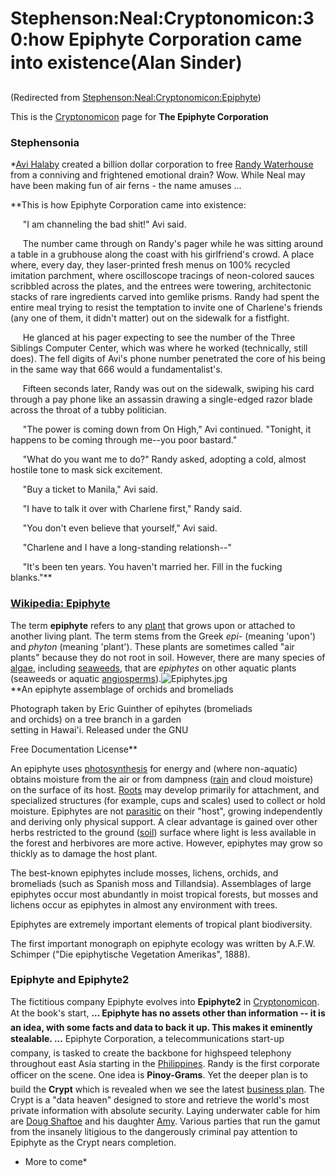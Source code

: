 
# Stephenson:Neal:Cryptonomicon:30:how Epiphyte Corporation came into existence(Alan Sinder)

(Redirected from [Stephenson:Neal:Cryptonomicon:Epiphyte](/stephenson-neal-cryptonomicon-epiphyte))

This is the [Cryptonomicon](/cryptonomicon) page for **The Epiphyte Corporation**
### Stephensonia


 *[Avi Halaby](/avi-halaby) created a billion dollar corporation to free [Randy Waterhouse](/randy-waterhouse) from a conniving and frightened emotional drain? Wow. While Neal may have been making fun of air ferns - the name amuses ...  

**This is how Epiphyte Corporation came into existence:  

     "I am channeling the bad shit!" Avi said.  

     The number came through on Randy's pager while he was sitting around a table in a grubhouse along the coast with his girlfriend's crowd. A place where, every day, they laser-printed fresh menus on 100% recycled imitation parchment, where oscilloscope tracings of neon-colored sauces scribbled across the plates, and the entrees were towering, architectonic stacks of rare ingredients carved into gemlike prisms. Randy had spent the entire meal trying to resist the temptation to invite one of Charlene's friends (any one of them, it didn't matter) out on the sidewalk for a fistfight.  

     He glanced at his pager expecting to see the number of the Three Siblings Computer Center, which was where he worked (technically, still does). The fell digits of Avi's phone number penetrated the core of his being in the same way that 666 would a fundamentalist's.  

     Fifteen seconds later, Randy was out on the sidewalk, swiping his card through a pay phone like an assassin drawing a single-edged razor blade across the throat of a tubby politician.  

     "The power is coming down from On High," Avi continued. "Tonight, it happens to be coming through me--you poor bastard."  

     "What do you want me to do?" Randy asked, adopting a cold, almost hostile tone to mask sick excitement.  

     "Buy a ticket to Manila," Avi said.  

     "I have to talk it over with Charlene first," Randy said.  

     "You don't even believe that yourself," Avi said.  

     "Charlene and I have a long-standing relationsh--"  

     "It's been ten years. You haven't married her. Fill in the fucking blanks."**

### [Wikipedia: Epiphyte](/http-en-wikipedia-org-wiki-epiphyte)


The term **epiphyte** refers to any [plant](/http-en-wikipedia-org-wiki-plant) that grows upon or attached to another living plant. The term stems from the Greek *epi-* (meaning 'upon') and *phyton* (meaning 'plant'). These plants are sometimes called "air plants" because they do not root in soil. However, there are many species of [algae](/http-en-wikipedia-org-wiki-alga), including [seaweeds](/http-en-wikipedia-org-wiki-seaweed), that are *epiphytes* on other aquatic plants (seaweeds or aquatic [angiosperms](/http-en-wikipedia-org-wiki-angiosperms)).![Epiphytes.jpg](/images/Epiphytes.jpg)  
**An epiphyte assemblage of orchids and bromeliads  

Photograph taken by Eric Guinther of epihytes (bromeliads  
and orchids)
on a tree branch in a garden  
setting in Hawai'i. Released under the GNU  

Free Documentation License**

An epiphyte uses [photosynthesis](/http-en-wikipedia-org-wiki-photosynthesis) for energy and (where non-aquatic) obtains moisture from the air or from dampness ([rain](/http-en-wikipedia-org-wiki-rain) and cloud moisture) on the surface of its host. [Roots](/http-en-wikipedia-org-wiki-root) may develop primarily for attachment, and specialized structures (for example, cups and scales) used to collect or hold moisture. Epiphytes are not [parasitic](/http-en-wikipedia-org-wiki-parasitic) on their "host", growing independently and deriving only physical support. A clear advantage is gained over other herbs restricted to the ground ([soil](/http-en-wikipedia-org-wiki-soil)) surface where light is less available in the forest and herbivores are more active. However, epiphytes may grow so thickly as to damage the host plant.

The best-known epiphytes include mosses, lichens, orchids, and bromeliads (such as Spanish moss and Tillandsia). Assemblages of large epiphytes occur most abundantly in moist tropical forests, but mosses and lichens occur as epiphytes in almost any environment with trees.

Epiphytes are extremely important elements of tropical plant biodiversity.

The first important monograph on epiphyte ecology was written by A.F.W. Schimper ("Die epiphytische Vegetation Amerikas", 1888).

### Epiphyte and Epiphyte2


The fictitious company Epiphyte evolves into **Epiphyte2** in [Cryptonomicon](/cryptonomicon). At the book's start, **... Epiphyte has no assets other than information -- it is an idea, with some facts and data to back it up. This makes it eminently stealable. ...** Epiphyte Corporation, a telecommunications start-up company, is tasked to create the backbone for highspeed telephony throughout east Asia starting in the [Philippines](/philippines). Randy is the first corporate officer on the scene. One idea is **Pinoy-Grams**.
Yet the deeper plan is to build the **Crypt** which is revealed when we see the latest [business plan](/http-en-wikipedia-org-wiki-business-plan). The Crypt is a "data heaven" designed to store and retrieve the world's most private information with absolute security. Laying underwater cable for him are [Doug Shaftoe](/douglas-macarthur-shaftoe) and his daughter [Amy](/america-shaftoe). Various parties that run the gamut from the insanely litigious to the dangerously criminal pay attention to Epiphyte as the Crypt nears completion.

- More to come*
